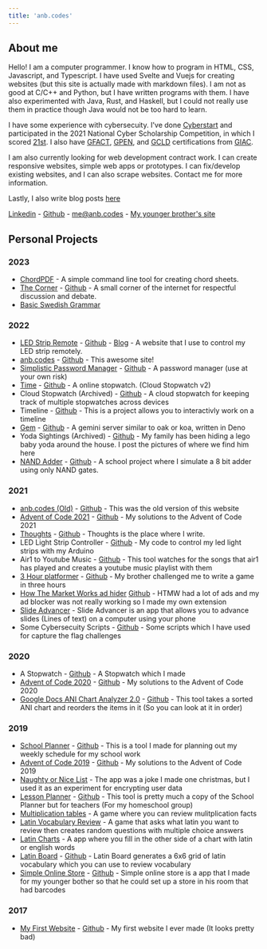```yaml
---
title: 'anb.codes'
---
```


## About me

Hello! I am a computer programmer. I know how to program in HTML, CSS,
Javascript, and Typescript. I have used Svelte and Vuejs for creating websites
(but this site is actually made with markdown files). I am not as good at C/C++
and Python, but I have written programs with them. I have also experimented with
Java, Rust, and Haskell, but I could not really use them in practice though Java
would not be too hard to learn.

I have some experience with cybersecuity. I\'ve done
[Cyberstart](https://www.cyberstartamerica.org/) and participated in the 2021
National Cyber Scholarship Competition, in which I scored
[21st](https://leaderboard.tomahawque.com/943e22be-870a-11eb-8e55-636337383761/359e5c0b1998ff3e19014cb3b9239f64/).
I also have
[GFACT](https://www.giac.org/certifications/foundational-cybersecurity-technologies-gfact/),
[GPEN](https://www.giac.org/certifications/penetration-tester-gpen/), and
[GCLD](https://www.giac.org/certifications/cloud-security-essentials-gcld/)
certifications from [GIAC](https://www.giac.org/).

I am also currently looking for web development contract work. I can create
responsive websites, simple web apps or prototypes. I can fix/develop existing
websites, and I can also scrape websites. Contact me for more information.

Lastly, I also write blog posts [here](/posts)

[Linkedin](https://www.linkedin.com/in/andrew-baumes-36242a216/) -
[Github](https://github.com/anbcodes) - <me@anb.codes> -
[My younger brother\'s site](https://jason1.page/)

## Personal Projects

### 2023

- [ChordPDF](https://github.com/anbcodes/chordpdf) - A simple command line tool
  for creating chord sheets.
- [The Corner](https://thecorner.anb.codes/) -
  [Github](https://github.com/anbcodes/the-corner) - A small corner of the
  internet for respectful discussion and debate.
- [Basic Swedish Grammar](./notes/swedish.txt)

### 2022

- [LED Strip Remote](https://leds.anb.codes/) -
  [Github](https://github.com/anbcodes/led-functions) -
  [Blog](/2022/led-equations) - A website that I use to control my LED strip
  remotely.
- [anb.codes](https://anb.codes/) -
  [Github](https://github.com/anbcodes/personal-website) - This awesome site!
- [Simplistic Password Manager](https://passwords.anb.codes/) -
  [Github](https://github.com/anbcodes/simplistic-passwords) - A password
  manager (use at your own risk)
- [Time](https://time.anb.codes) -
  [Github](https://github.com/anbcodes/online-stopwatch) - A online stopwatch.
  (Cloud Stopwatch v2)
- Cloud Stopwatch (Archived) -
  [Github](https://github.com/anbcodes/cloud-watch) - A cloud stopwatch for
  keeping track of multiple stopwatches across devices
- Timeline - [Github](https://github.com/anbcodes/timeline) - This is a project
  allows you to interactivly work on a timeline
- [Gem](https://deno.land/x/gem) - [Github](https://github.com/anbcodes/gem) - A
  gemini server similar to oak or koa, written in Deno
- Yoda Sightings (Archived) -
  [Github](https://github.com/anbcodes/yoda-sightings) - My family has been
  hiding a lego baby yoda around the house. I post the pictures of where we find
  him here
- [NAND Adder](https://nandadder.anb.codes/) -
  [Github](https://github.com/anbcodes/nandgateslogic) - A school project where
  I simulate a 8 bit adder using only NAND gates.

### 2021

- [anb.codes (Old)](https://old.anb.codes) -
  [Github](https://git.anb.codes/anbcodes/website) - This was the old version of
  this website
- [Advent of Code 2021](https://adventofcode.com/2021) -
  [Github](https://github.com/anbcodes/advent2021) - My solutions to the Advent
  of Code 2021
- [Thoughts](https://anb.codes/thoughts) -
  [Github](https://github.com/anbcodes/infosite/) - Thoughts is the place where
  I write.
- LED Light Strip Controller -
  [Github](https://github.com/anbcodes/led-lights) - My code to control my led
  light strips with my Arduino
- Air1 to Youtube Music -
  [Github](https://github.com/anbcodes/air1-to-ytmusic) - This tool watches for
  the songs that air1 has played and creates a youtube music playlist with them
- [3 Hour platformer](https://3hr-platformer.anb.codes) -
  [Github](https://github.com/anbcodes/3hr-platformer) - My brother challenged
  me to write a game in three hours
- [How The Market Works ad hider](https://chrome.google.com/webstore/detail/htmw-ad-hider/boefgankmlgmcmebohglelhngipmmckm)
  [Github](https://github.com/anbcodes/htmw-ad-remover) - HTMW had a lot of ads
  and my ad blocker was not really working so I made my own extension
- [Slide Advancer](https://slide-advancer.anb.codes) - Slide Advancer is an app
  that allows you to advance slides (Lines of text) on a computer using your
  phone
- Some Cybersecuity Scripts -
  [Github](https://github.com/anbcodes/cyberscripts) - Some scripts which I have
  used for capture the flag challenges

### 2020

- A Stopwatch - [Github](https://github.com/anbcodes/timer) - A Stopwatch which
  I made
- [Advent of Code 2020](https://adventofcode.com/2020) -
  [Github](https://github.com/anbcodes/advent2020) - My solutions to the Advent
  of Code 2020
- [Google Docs ANI Chart Analyzer 2.0](https://ani.anb.codes) -
  [Github](https://github.com/anbcodes/ani-chart-analyzer-2.0) - This tool takes
  a sorted ANI chart and reorders the items in it (So you can look at it in
  order)

### 2019

- [School Planner](https://school-planner.anb.codes) -
  [Github](https://github.com/anbcodes/School_Planner/) - This is a tool I made
  for planning out my weekly schedule for my school work
- [Advent of Code 2019](https://adventofcode.com/2019) -
  [Github](https://github.com/anbcodes/AdventOfCode2019) - My solutions to the
  Advent of Code 2019
- [Naughty or Nice List](https://naughty-or-nice.anb.codes) - The app was a joke
  I made one christmas, but I used it as an experiment for encrypting user data
- [Lesson Planner](https://lesson-planner.anb.codes) -
  [Github](https://github.com/anbcodes/Lesson_Planner) - This tool is pretty
  much a copy of the School Planner but for teachers (For my homeschool group)
- [Multiplication tables](https://multiplication-tables.anb.codes) - A game
  where you can review mulitplication facts
- [Latin Vocabulary Review](https://latin-review.anb.codes) - A game that asks
  what latin you want to review then creates random questions with multiple
  choice answers
- [Latin Charts](https://latin-charts.anb.codes) - A app where you fill in the
  other side of a chart with latin or english words
- [Latin Board](https://latin-board.anb.codes) -
  [Github](https://github.com/anbcodes/LatinBoard) - Latin Board generates a 6x6
  grid of latin vocabulary which you can use to review vocabulary
- [Simple Online Store](https://simple-online-store.anb.codes) -
  [Github](https://github.com/anbcodes/simpleonlinestore) - Simple online store
  is a app that I made for my younger bother so that he could set up a store in
  his room that had barcodes

### 2017

- [My First Website](https://first_site.anb.codes) -
  [Github](https://github.com/anbcodes/oldwebsite) - My first website I ever
  made (It looks pretty bad)
